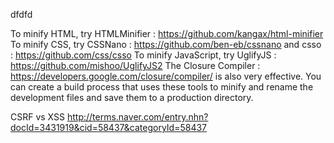 dfdfd

To minify HTML, try HTMLMinifier : https://github.com/kangax/html-minifier
To minify CSS, try CSSNano : https://github.com/ben-eb/cssnano and csso : https://github.com/css/csso
To minify JavaScript, try UglifyJS : https://github.com/mishoo/UglifyJS2 
The Closure Compiler : https://developers.google.com/closure/compiler/ is also very effective.
You can create a build process that uses these tools to minify and rename the development files and save them to a production directory.



CSRF vs XSS
http://terms.naver.com/entry.nhn?docId=3431919&cid=58437&categoryId=58437
